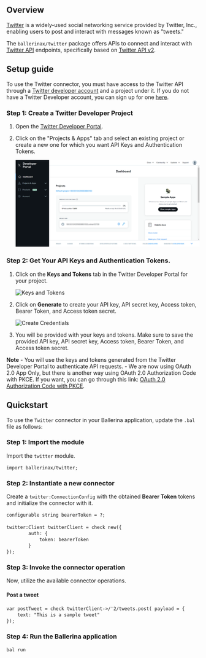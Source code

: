 ## Overview

[Twitter](https://about.twitter.com/) is a widely-used social networking service provided by Twitter, Inc., enabling users to post and interact with messages known as "tweets."

The `ballerinax/twitter` package offers APIs to connect and interact with [Twitter API](https://developer.twitter.com/en/docs/twitter-api) endpoints, specifically based on [Twitter API v2](https://developer.x.com/en/docs/twitter-api/migrate/whats-new).


## Setup guide

To use the Twitter connector, you must have access to the Twitter API through a [Twitter developer account](https://developer.twitter.com/en) and a project under it. If you do not have a Twitter Developer account, you can sign up for one [here](https://developer.twitter.com/en/apply-for-access).

### Step 1: Create a Twitter Developer Project

1. Open the [Twitter Developer Portal](https://developer.twitter.com/en/portal/dashboard).

2. Click on the "Projects & Apps" tab and select an existing project or create a new one for which you want API Keys and Authentication Tokens.

    <img src="https://github.com/ballerina-platform/module-ballerinax-twitter/blob/main/docs/setup/resources/twitter-developer-portal.png" alt="Twitter Developer Portal">

### Step 2: Get Your API Keys and Authentication Tokens.

1. Click on the **Keys and Tokens** tab in the Twitter Developer Portal for your project.

    ![Keys and Tokens](https://github.com/ballerina-platform/module-ballerinax-twitter/blob/main/docs/setup/resources/twitter-keys-and-tokens.png)

2. Click on **Generate** to create your API key, API secret key, Access token, Bearer Token, and Access token secret.

    ![Create Credentials](https://github.com/ballerina-platform/module-ballerinax-twitter/blob/main/docs/setup/resources/create-credentials.png)

3. You will be provided with your keys and tokens. Make sure to save the provided API key, API secret key, Access token, Bearer Token, and Access token secret.

**Note**
    - You will use the keys and tokens generated from the Twitter Developer Portal to authenticate API requests.
    - We are now using OAuth 2.0 App Only, but there is another way using OAuth 2.0 Authorization Code with PKCE. If you want, you can go through this link: [OAuth     2.0 Authorization Code with PKCE](https://developer.twitter.com/en/docs/authentication/oauth-2-0/user-access-token).


## Quickstart

To use the `Twitter` connector in your Ballerina application, update the `.bal` file as follows:

### Step 1: Import the module

Import the `twitter` module.

```ballerina
import ballerinax/twitter;
```

### Step 2: Instantiate a new connector

Create a `twitter:ConnectionConfig` with the obtained **Bearer Token** tokens and initialize the connector with it.

```ballerina
configurable string bearerToken = ?;

twitter:Client twitterClient = check new({
        auth: {
            token: bearerToken
        }
});
```

### Step 3: Invoke the connector operation

Now, utilize the available connector operations.

#### Post a tweet

```ballerina
var postTweet = check twitterClient->/'2/tweets.post( payload = {
    text: "This is a sample tweet"
});
```

### Step 4: Run the Ballerina application

```bash
bal run
```
